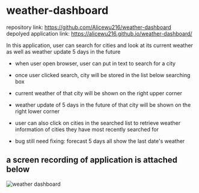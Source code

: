 # weather-dashboard
repository link: https://github.com/Alicewu216/weather-dashboard
depolyed application link: https://alicewu216.github.io/weather-dashboard/

In this application, user can search for cities and look at its current weather as well as weather update 5 days in the future

* when user open browser, user can put in text to search for a city
* once user clicked search, city will be stored in the list below searching box
* current weather of that city will be shown on the right upper corner
* weather update of 5 days in the future of that city will be shown on the right lower corner
* user can also click on cities in the searched list to retrieve weather information of cities they have most recently searched for

* bug still need fixing: forecast 5 days all show the last date's weather

## a screen recording of application is attached below
![weather dashboard](./Assets/weather.gif)